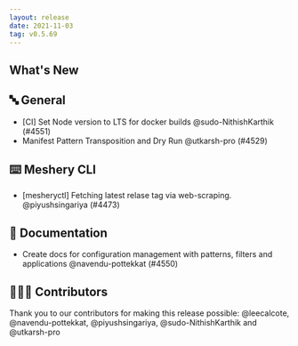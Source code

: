 ```yaml
---
layout: release
date: 2021-11-03
tag: v0.5.69
---
```


## What's New

## 🔤 General

- [CI] Set Node version to LTS for docker builds @sudo-NithishKarthik (#4551)
- Manifest Pattern Transposition and Dry Run @utkarsh-pro (#4529)

## ⌨️ Meshery CLI

- [mesheryctl] Fetching latest relase tag via web-scraping. @piyushsingariya (#4473)

## 📖 Documentation

- Create docs for configuration management with patterns, filters and applications @navendu-pottekkat (#4550)

## 👨🏽‍💻 Contributors

Thank you to our contributors for making this release possible:
@leecalcote, @navendu-pottekkat, @piyushsingariya, @sudo-NithishKarthik and @utkarsh-pro
